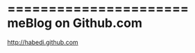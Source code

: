 ======================
 meBlog on Github.com 
======================

<a href="http://habedi.github.com">http://habedi.github.com</a>

